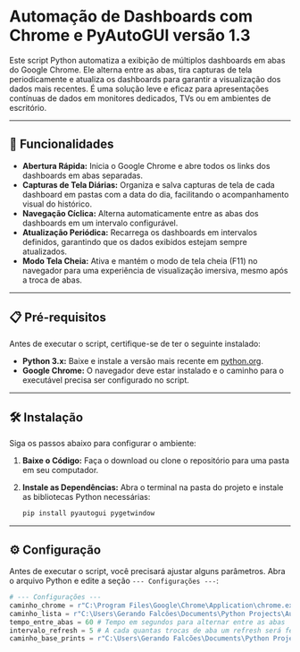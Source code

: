 # Automação de Dashboards com Chrome e PyAutoGUI versão 1.3

Este script Python automatiza a exibição de múltiplos dashboards em abas do Google Chrome. Ele alterna entre as abas, tira capturas de tela periodicamente e atualiza os dashboards para garantir a visualização dos dados mais recentes. É uma solução leve e eficaz para apresentações contínuas de dados em monitores dedicados, TVs ou em ambientes de escritório.

---

## 🚀 Funcionalidades

* **Abertura Rápida:** Inicia o Google Chrome e abre todos os links dos dashboards em abas separadas.
* **Capturas de Tela Diárias:** Organiza e salva capturas de tela de cada dashboard em pastas com a data do dia, facilitando o acompanhamento visual do histórico.
* **Navegação Cíclica:** Alterna automaticamente entre as abas dos dashboards em um intervalo configurável.
* **Atualização Periódica:** Recarrega os dashboards em intervalos definidos, garantindo que os dados exibidos estejam sempre atualizados.
* **Modo Tela Cheia:** Ativa e mantém o modo de tela cheia (F11) no navegador para uma experiência de visualização imersiva, mesmo após a troca de abas.

---

## 📋 Pré-requisitos

Antes de executar o script, certifique-se de ter o seguinte instalado:

* **Python 3.x:** Baixe e instale a versão mais recente em [python.org](https://www.python.org/).
* **Google Chrome:** O navegador deve estar instalado e o caminho para o executável precisa ser configurado no script.

---

## 🛠️ Instalação

Siga os passos abaixo para configurar o ambiente:

1.  **Baixe o Código:**
    Faça o download ou clone o repositório para uma pasta em seu computador.

2.  **Instale as Dependências:**
    Abra o terminal na pasta do projeto e instale as bibliotecas Python necessárias:

    ```bash
    pip install pyautogui pygetwindow
    ```

---

## ⚙️ Configuração

Antes de executar o script, você precisará ajustar alguns parâmetros. Abra o arquivo Python e edite a seção `--- Configurações ---`:

```python
# --- Configurações ---
caminho_chrome = r"C:\Program Files\Google\Chrome\Application\chrome.exe" # <--- VERIFIQUE E ATUALIZE ESTE CAMINHO
caminho_lista = r"C:\Users\Gerando Falcões\Documents\Python Projects\Automacao_Dashboards\lista_dashboards.txt" # <--- ATUALIZE ESTE CAMINHO
tempo_entre_abas = 60 # Tempo em segundos para alternar entre as abas
intervalo_refresh = 5 # A cada quantas trocas de aba um refresh será feito (ex: 5 significa a cada 5 dashboards visitados, o atual será recarregado)
caminho_base_prints = r"C:\Users\Gerando Falcões\Documents\Python Projects\Automacao_Dashboards\prints" # <--- ATUALIZE ESTE CAMINHO